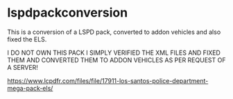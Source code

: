 # lspdpackconversion
This is a conversion of a LSPD pack, converted to addon vehicles and also fixed the ELS.


I DO NOT OWN THIS PACK I SIMPLY VERIFIED THE XML FILES AND FIXED THEM AND CONVERTED THEM TO ADDON VEHICLES AS PER REQUEST OF A SERVER!

https://www.lcpdfr.com/files/file/17911-los-santos-police-department-mega-pack-els/
